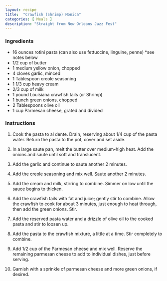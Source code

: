 ```yaml
---
layout: recipe
title:  "Crawfish (Shrimp) Monica"
categories: [ Meals ]
description: "Straight from New Orleans Jazz Fest"
---
```


### Ingredients

- 16 ounces rotini pasta (can also use fettuccine, linguine, penne) *see notes below
- 1/2 cup of butter
- 1 medium yellow onion, chopped
- 4 cloves garlic, minced
- 1 Tablespoon creole seasoning
- 1 1/3 cup heavy cream
- 2/3 cup of milk
- 1 pound Louisiana crawfish tails (or Shrimp)
- 1 bunch green onions, chopped
- 2 Tablespoons olive oil
- 1 cup Parmesan cheese, grated and divided

### Instructions

1. Cook the pasta to al dente. Drain, reserving about 1/4 cup of the pasta water. Return the pasta to the pot, cover and set aside.

2. In a large saute pan, melt the butter over medium-high heat. Add the onions and saute until soft and translucent.

3. Add the garlic and continue to saute another 2 minutes.

4. Add the creole seasoning and mix well. Saute another 2 minutes.

5. Add the cream and milk, stirring to combine. Simmer on low until the sauce begins to thicken.

6. Add the crawfish tails with fat and juice; gently stir to combine. Allow the crawfish to cook for about 3 minutes, just enough to heat through, then add the green onions. Stir.

7. Add the reserved pasta water and a drizzle of olive oil to the cooked pasta and stir to loosen up.

8. Add the pasta to the crawfish mixture, a little at a time. Stir completely to combine.

9. Add 1/2 cup of the Parmesan cheese and mix well. Reserve the remaining parmesan cheese to add to individual dishes, just before serving.

10. Garnish with a sprinkle of parmesan cheese and more green onions, if desired.
